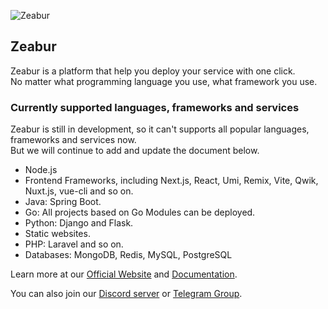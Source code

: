 ![Zeabur](https://i.imgur.com/nZMGeAx.png)

## Zeabur

Zeabur is a platform that help you deploy your service with one click.  
No matter what programming language you use, what framework you use.

### Currently supported languages, frameworks and services

Zeabur is still in development, so it can't supports all popular languages, frameworks and services now.  
But we will continue to add and update the document below.

- Node.js
- Frontend Frameworks, including Next.js, React, Umi, Remix, Vite, Qwik, Nuxt.js, vue-cli and so on.
- Java: Spring Boot.
- Go: All projects based on Go Modules can be deployed.
- Python: Django and Flask.
- Static websites.
- PHP: Laravel and so on.
- Databases: MongoDB, Redis, MySQL, PostgreSQL

Learn more at our [Official Website](https://zeabur.com/home/) and [Documentation](https://docs.zeabur.com).

You can also join our [Discord server](https://discord.gg/5fMbmtbh) or [Telegram Group](https://t.me/zeabur_app).
